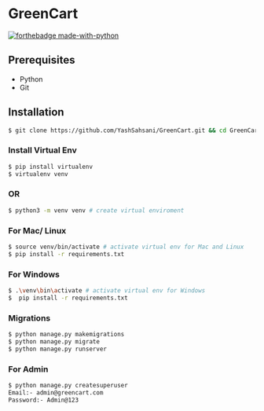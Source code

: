 # GreenCart

[![forthebadge made-with-python](https://forthebadge.com/images/badges/made-with-python.svg)](https://www.python.org/)


## Prerequisites
- Python
- Git


## Installation 

```bash
$ git clone https://github.com/YashSahsani/GreenCart.git && cd GreenCart
```

### Install Virtual Env

```bash
$ pip install virtualenv
$ virtualenv venv
```

### OR

```bash
$ python3 -m venv venv # create virtual enviroment
```

### For Mac/ Linux

```bash
$ source venv/bin/activate # activate virtual env for Mac and Linux
$ pip install -r requirements.txt
```

### For Windows

```bash
$ .\venv\bin\activate # activate virtual env for Windows
$  pip install -r requirements.txt
```

### Migrations

```bash
$ python manage.py makemigrations
$ python manage.py migrate
$ python manage.py runserver
```

### For Admin
```bash
$ python manage.py createsuperuser
Email:- admin@greencart.com
Password:- Admin@123
```